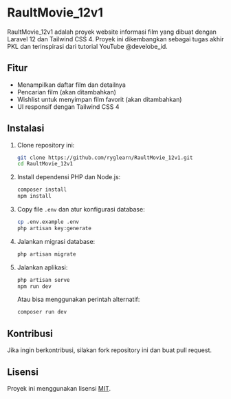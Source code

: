 # RaultMovie_12v1

RaultMovie_12v1 adalah proyek website informasi film yang dibuat dengan Laravel 12 dan Tailwind CSS 4. Proyek ini dikembangkan sebagai tugas akhir PKL dan terinspirasi dari tutorial YouTube @develobe_id.

## Fitur
- Menampilkan daftar film dan detailnya
- Pencarian film (akan ditambahkan)
- Wishlist untuk menyimpan film favorit (akan ditambahkan)
- UI responsif dengan Tailwind CSS 4

## Instalasi
1. Clone repository ini:
   ```sh
   git clone https://github.com/ryglearn/RaultMovie_12v1.git
   cd RaultMovie_12v1
   ```

2. Install dependensi PHP dan Node.js:
   ```sh
   composer install
   npm install
   ```

3. Copy file `.env` dan atur konfigurasi database:
   ```sh
   cp .env.example .env
   php artisan key:generate
   ```

4. Jalankan migrasi database:
   ```sh
   php artisan migrate
   ```

5. Jalankan aplikasi:
   ```sh
   php artisan serve
   npm run dev
   ```
   Atau bisa menggunakan perintah alternatif:
   ```sh
   composer run dev
   ```

## Kontribusi
Jika ingin berkontribusi, silakan fork repository ini dan buat pull request.

## Lisensi
Proyek ini menggunakan lisensi [MIT](LICENSE).

